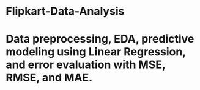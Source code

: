 # Flipkart-Data-Analysis
# Data preprocessing, EDA, predictive modeling using Linear Regression, and error evaluation with MSE, RMSE, and MAE.
